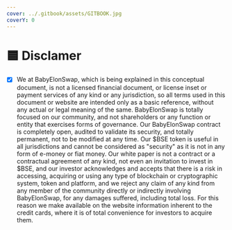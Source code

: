 ```yaml
---
cover: ../.gitbook/assets/GITBOOK.jpg
coverY: 0
---
```


# 🟦 Disclamer

* [x] We at BabyElonSwap, which is being explained in this conceptual document, is not a licensed financial document, or license inset or payment services of any kind or any jurisdiction, so all terms used in this document or website are intended only as a basic reference, without any actual or legal meaning of the same. BabyElonSwap is totally focused on our community, and not shareholders or any function or entity that exercises forms of governance. Our BabyElonSwap contract is completely open, audited to validate its security, and totally permanent, not to be modified at any time. Our $BSE token is useful in all jurisdictions and cannot be considered as "security" as it is not in any form of e-money or fiat money. Our white paper is not a contract or a contractual agreement of any kind, not even an invitation to invest in $BSE, and our investor acknowledges and accepts that there is a risk in accessing, acquiring or using any type of blockchain or cryptographic system, token and platform, and we reject any claim of any kind from any member of the community directly or indirectly involving BabyElonSwap, for any damages suffered, including total loss. For this reason we make available on the website information inherent to the credit cards, where it is of total convenience for investors to acquire them.
